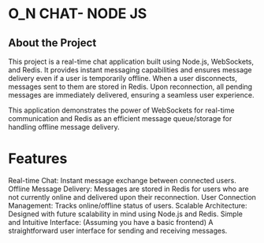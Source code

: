 # O_N CHAT- NODE JS

## About the Project
This project is a real-time chat application built using Node.js, WebSockets, and Redis. It provides instant messaging capabilities and ensures message delivery even if a user is temporarily offline. When a user disconnects, messages sent to them are stored in Redis. Upon reconnection, all pending messages are immediately delivered, ensuring a seamless user experience.

This application demonstrates the power of WebSockets for real-time communication and Redis as an efficient message queue/storage for handling offline message delivery.

# Features
Real-time Chat: Instant message exchange between connected users.
Offline Message Delivery: Messages are stored in Redis for users who are not currently online and delivered upon their reconnection.
User Connection Management: Tracks online/offline status of users.
Scalable Architecture: Designed with future scalability in mind using Node.js and Redis.
Simple and Intuitive Interface: (Assuming you have a basic frontend) A straightforward user interface for sending and receiving messages.
